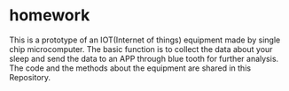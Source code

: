 # homework
This is a prototype of an IOT(Internet of things) equipment made by single chip microcomputer.
The basic function is to collect the data about your sleep and send the data to an APP through blue tooth for further analysis.
The code and the methods about the equipment are shared in this Repository.
